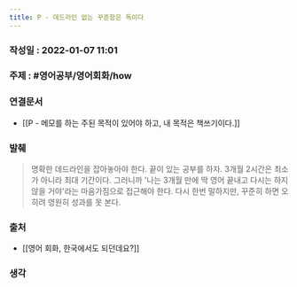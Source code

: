 ```yaml
---
title: P - 데드라인 없는 꾸준함은 독이다
---
```


### 작성일 : 2022-01-07 11:01

### 주제 : #영어공부/영어회화/how 

### 연결문서
- [[P - 메모를 하는 주된 목적이 있어야 하고, 내 목적은 책쓰기이다.]]

### 발췌
>명확한 데드라인을 잡아놓아야 한다. 끝이 있는 공부를 하자. 3개월 2시간은 최소가 아니라 최대 기간이다. 그러니까 '나는 3개월 만에 딱 영어 끝내고 다시는 하지 않을 거야'라는 마음가짐으로 접근해야 한다. 다시 한번 말하지만, 꾸준히 하면 오히려 영원히 성과를 못 본다.

### 출처
- [[영어 회화, 한국에서도 되던데요?]]

### 생각

